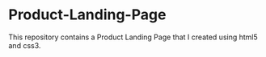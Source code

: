 # Product-Landing-Page
This repository contains a Product Landing Page that I created using html5 and css3.
